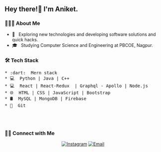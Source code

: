 <h2> Hey there!👋 I'm Aniket.</h2>

<h3> 👨🏻‍💻 About Me </h3>

- 🤔 &nbsp; Exploring new technologies and developing software solutions and quick hacks.
- 🎓 &nbsp; Studying Computer Science and Engineering at PBCOE, Nagpur. 

<h3>🛠 Tech Stack</h3>
<pre>
* :dart:&nbsp; Mern stack 
* 💻&nbsp; Python | Java | C++ 
* 💻&nbsp; React | React-Redux  | Graphql - Apollo | Node.js  
* 🌐&nbsp; HTML | CSS | JavaScript | Bootstrap 
* 🛢&nbsp; MySQL | MongoDB | Firebase
* 🔧&nbsp; Git
</pre>
<br/><br />

<!-- [![AVS1508's GitHub Stats](https://github-readme-stats.vercel.app/api?username=Aniket2107&show_icons=true)](https://github.com/Aniket2107) -->

<h3> 🤝🏻 Connect with Me </h3>

<p align="center">
<!-- <a href="https://www.linkedin.com"><img alt="LinkedIn" src=""></a> -->
<a href="https://www.instagram.com/_masterkeef_"><img alt="Instagram" src="https://img.shields.io/badge/Instagram-_masterkeef_-blue?style=flat-square&logo=instagram"></a>
<a href="mailto:had096705@gmail.com"><img alt="Email" src="https://img.shields.io/badge/Email-had096705@gmail.com-blue?style=flat-square&logo=gmail"></a>
</p>
